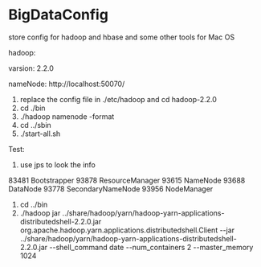BigDataConfig
=============

store config for hadoop and hbase and some other tools for Mac OS

hadoop: 

varsion: 2.2.0

nameNode: http://localhost:50070/

1. replace the config file in ./etc/hadoop and cd hadoop-2.2.0
2. cd ./bin
3. ./hadoop namenode -format
4. cd ../sbin
5. ./start-all.sh

Test:
1. use jps to look the info

83481 Bootstrapper
93878 ResourceManager
93615 NameNode
93688 DataNode
93778 SecondaryNameNode
93956 NodeManager

1. cd ../bin
2. ./hadoop jar ../share/hadoop/yarn/hadoop-yarn-applications-distributedshell-2.2.0.jar org.apache.hadoop.yarn.applications.distributedshell.Client --jar ../share/hadoop/yarn/hadoop-yarn-applications-distributedshell-2.2.0.jar --shell_command date --num_containers 2 --master_memory 1024
